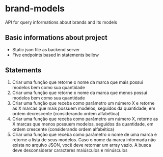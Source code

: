 # brand-models

API for query informations about brands and its models

## Basic informations about project
* Static json file as backend server
* Five endpoints based in statements bellow
 
 ## Statements
 1. Criar uma função que retorne o nome da marca que mais possui modelos bem como sua quantidade
 2. Criar uma função que retorne o nome da marca que menos possui modelos bem como sua quantidade
 3. Criar uma função que receba como parâmetro um número X e retorne as X marcas que mais possuem modelos, seguidos da quantidade, em ordem decrescente (considerando ordem alfabética)
 4. Criar uma função que receba como parâmetro um número X, retorne as X marcas que menos possuem modelos, seguidos da quantidade, em ordem crescente (considerando ordem alfabética)
 5. Criar uma função que receba como parâmetro o nome de uma marca e retorne a lista de seus modelos. Caso o nome da marca informada não exista no arquivo JSON, você deve retornar um array vazio. A busca deve desconsiderar caracteres maiúsculos e minúsculos
